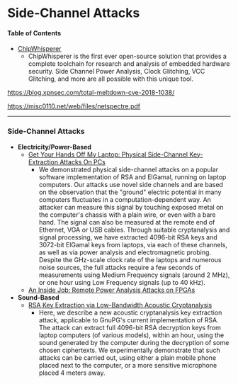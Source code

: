 # Side-Channel Attacks

#### Table of Contents



* [ChipWhisperer](http://www.newae.com/chipwhisperer)
	* ChipWhisperer is the first ever open-source solution that provides a complete toolchain for research and analysis of embedded hardware security. Side Channel Power Analysis, Clock Glitching, VCC Glitching, and more are all possible with this unique tool.

https://blog.xpnsec.com/total-meltdown-cve-2018-1038/

https://misc0110.net/web/files/netspectre.pdf

---------------------
### Side-Channel Attacks
* **Electricity/Power-Based**
    * [Get Your Hands Off My Laptop: Physical Side-Channel Key-Extraction Attacks On PCs](http://www.tau.ac.il/~tromer/handsoff/)
        * We demonstrated physical side-channel attacks on a popular software implementation of RSA and ElGamal, running on laptop computers. Our attacks use novel side channels and are based on the observation that the "ground" electric potential in many computers fluctuates in a computation-dependent way. An attacker can measure this signal by touching exposed metal on the computer's chassis with a plain wire, or even with a bare hand. The signal can also be measured at the remote end of Ethernet, VGA or USB cables. Through suitable cryptanalysis and signal processing, we have extracted 4096-bit RSA keys and 3072-bit ElGamal keys from laptops, via each of these channels, as well as via power analysis and electromagnetic probing. Despite the GHz-scale clock rate of the laptops and numerous noise sources, the full attacks require a few seconds of measurements using Medium Frequency signals (around 2 MHz), or one hour using Low Frequency signals (up to 40 kHz).
    * [An Inside Job: Remote Power Analysis Attacks on FPGAs](https://eprint.iacr.org/2018/012.pdf)
* **Sound-Based**
    * [RSA Key Extraction via Low-Bandwidth Acoustic Cryptanalysis](http://www.tau.ac.il/~tromer/acoustic/)
        * Here, we describe a new acoustic cryptanalysis key extraction attack, applicable to GnuPG's current implementation of RSA. The attack can extract full 4096-bit RSA decryption keys from laptop computers (of various models), within an hour, using the sound generated by the computer during the decryption of some chosen ciphertexts. We experimentally demonstrate that such attacks can be carried out, using either a plain mobile phone placed next to the computer, or a more sensitive microphone placed 4 meters away.

